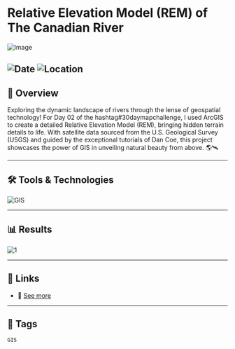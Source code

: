 # Relative Elevation Model (REM) of The Canadian River

![Image](https://framerusercontent.com/images/dHuS4l1BUcUXJUesi5gNOcTAIKg.png?width=1082&height=781)  

![Date](https://img.shields.io/badge/20/11/2024-20/11/2024-blue) 
![Location](https://img.shields.io/badge/Location-Rajshahi-green) 
---

## 📝 Overview
Exploring the dynamic landscape of rivers through the lense of geospatial technology! 
For Day 02 of the hashtag#30daymapchallenge, I used ArcGIS to create a detailed Relative Elevation Model (REM), bringing hidden terrain details to life. With satellite data sourced from the U.S. Geological Survey (USGS) and guided by the exceptional tutorials of Dan Coe, this project showcases the power of GIS in unveiling natural beauty from above. 🌎🛰️   

---

## 🛠️ Tools & Technologies
![GIS](https://img.shields.io/badge/GIS-ArcGIS-blue) 

---

## 📊 Results

![1](https://framerusercontent.com/images/dHuS4l1BUcUXJUesi5gNOcTAIKg.png?width=1082&height=781)  

---

## 📎 Links
- 🔗 [See more](https://www.linkedin.com/posts/imtiajiqbalmahfuj_the-relative-elevation-model-rem-of-the-activity-7258575410513248257-TCc0?utm_source=share&utm_medium=member_desktop)  

---

## 🔖 Tags
`GIS`  
